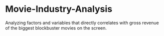 # Movie-Industry-Analysis
Analyzing factors and variables that directly correlates with gross revenue of the biggest blockbuster movies on the screen.  
